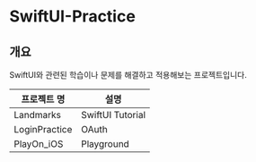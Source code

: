 # SwiftUI-Practice

## 개요
 SwiftUI와 관련된 학습이나 문제를 해결하고 적용해보는 프로젝트입니다.
 
 |프로젝트 명|설명|
 |---|---|
 |Landmarks|SwiftUI Tutorial|
 |LoginPractice|OAuth|
 |PlayOn_iOS|Playground|
